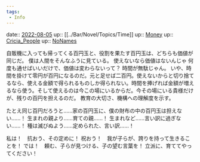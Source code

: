 ```yaml
---
tags:
 - Info
---
```


date:: [2022-08-05](../Daily_Note/2022-08-05.md)
up:: [[../Bar/Novel/Topics/Time]]
up:: [Money](../Bar/Novel/Topics/Money.md)
up:: [Cricia_People](../Bar/Novel/Nacaria/Cricia_People.md)
up:: [NoNames](../Bar/Novel/Chaos/NoNames.md)

自販機に入っても帰ってくる百円玉と、役割を果たす百円玉は、どちらも価値が同じだ。
僕は人間をそんなふうに見ている。
使えないなら価値はないんじゃ
何度も通せばいいだけで、価値は変わらないって？
時間が無駄じゃん。
いや、時間を掛けて零円が百円になるのだ。元と足せば二百円。使えないからと切り捨てるなら、使える金額で得られるものしか得られない。時間を捧げれば金額が増えるなら使う。そして使えるのは今この場にいるからだ。今その場にいる貴様だけが、残りの百円を担えるのだ。
教育の大切さ、機構への理解度を示す。

たとえ同じ百円だろうと……家の百円玉に、僕の財布の中の百円玉は担えない……！
生まれの親より……育ての親……！
生まれなど……言い訳に過ぎない……！
種は滅びぬよう……定められた、言い訳……！

私は！　抗おう、その定めに！
祝おう！　我が子らが、誇りを持って生きることを！
では！　頼む、子らが見つける、子の望む言葉を！
立派に、育ててやってください！
